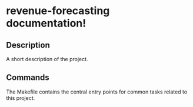# revenue-forecasting documentation!

## Description

A short description of the project.

## Commands

The Makefile contains the central entry points for common tasks related to this project.

